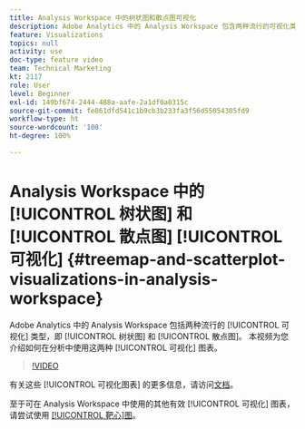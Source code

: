 ```yaml
---
title: Analysis Workspace 中的树状图和散点图可视化
description: Adobe Analytics 中的 Analysis Workspace 包含两种流行的可视化类型，即树状图和散点图。 本视频为您介绍如何在分析中使用这两种可视化图表。
feature: Visualizations
topics: null
activity: use
doc-type: feature video
team: Technical Marketing
kt: 2117
role: User
level: Beginner
exl-id: 149bf674-2444-488a-aafe-2a1df0a0315c
source-git-commit: fe861dfd541c1b9cb3b233fa3f56d55054305fd9
workflow-type: ht
source-wordcount: '108'
ht-degree: 100%

---
```


# Analysis Workspace 中的 [!UICONTROL 树状图] 和 [!UICONTROL 散点图] [!UICONTROL 可视化] {#treemap-and-scatterplot-visualizations-in-analysis-workspace}

Adobe Analytics 中的 Analysis Workspace 包括两种流行的 [!UICONTROL 可视化] 类型，即 [!UICONTROL 树状图] 和 [!UICONTROL 散点图]。 本视频为您介绍如何在分析中使用这两种 [!UICONTROL 可视化] 图表。

>[!VIDEO](https://video.tv.adobe.com/v/23988/?quality=12)

有关这些 [!UICONTROL 可视化图表] 的更多信息，请访问[文档](https://experienceleague.adobe.com/docs/analytics/analyze/analysis-workspace/visualizations/treemap.html?lang=zh-Hans)。

至于可在 Analysis Workspace 中使用的其他有效 [!UICONTROL 可视化] 图表，请尝试使用 [[!UICONTROL 靶心]图](https://experienceleague.adobe.com/docs/analytics-learn/tutorials/analysis-workspace/visualizations/bullet-graph-visualization.html?lang=zh-Hans)。
